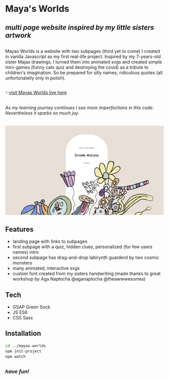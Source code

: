 # Maya's Worlds
## _multi page website inspired by my little sisters artwork_
##
Mayas Worlds is a website with two subpages (third yet to come) I created in vanilla Javascript as my first real-life project. Inspired by my 7-years-old sister Majas drawings, I turned them into animated svgs and created simple mini-games (funny cats quiz and destroying the covid) as a tribute to children's imagination. So be prepared for silly names, ridiculous quotes (all unfortunatelly only in polish).
##
✨[visit Mayas Worlds live here](https://mayas-worlds.netlify.app)
##
###### _As my learning journey continues I see more imperfections in this code.  Nevertheless it sparks so much joy._ 
##
![](https://github.com/adriannagryglak/mayas-worlds/blob/master/images/mw-screenshot1.PNG)
## Features
- landing page with links to subpages
- first subpage with a quiz, hidden clues, personalized (for few users names) intro
- second subpage has drag-and-drop labirynth guarderd by two cosmic monsters
- many animated, interactive svgs
- custom font created from my sisters handwriting (made thanks to great workshop by Aga Napłocha @aganaplocha @theawwwesomes)

##
## Tech
- GSAP Green Sock
- JS ES6
- CSS Sass 

##
## Installation

```sh
cd ../mayas-worlds
npm init-project
npm watch
```
##
###  _have fun!_ 
